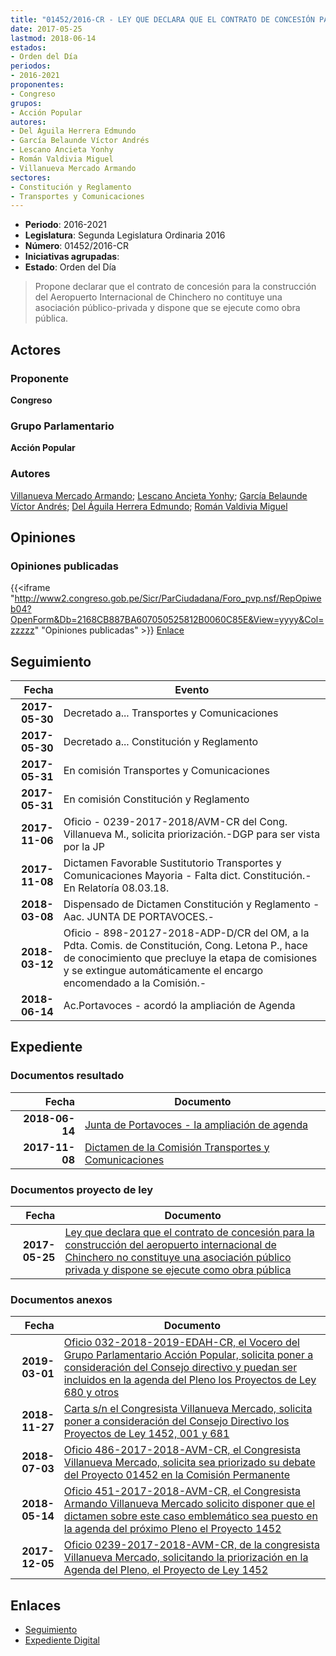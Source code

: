 ```yaml
---
title: "01452/2016-CR - LEY QUE DECLARA QUE EL CONTRATO DE CONCESIÓN PARA LA CONSTRUCCIÓN DEL AEROPUERTO INTERNACIONAL DE CHINCHERO NO CONSTITUYE UNA ASOCIACIÓN PÚBLICO PRIVADA Y DISPONE SE EJECUTE COMO OBRA PÚBLICA"
date: 2017-05-25
lastmod: 2018-06-14
estados:
- Orden del Día
periodos:
- 2016-2021
proponentes:
- Congreso
grupos:
- Acción Popular
autores:
- Del Águila Herrera Edmundo
- García Belaunde Víctor Andrés
- Lescano Ancieta Yonhy
- Román Valdivia Miguel
- Villanueva Mercado Armando
sectores:
- Constitución y Reglamento
- Transportes y Comunicaciones
---
```

- **Periodo**: 2016-2021
- **Legislatura**: Segunda Legislatura Ordinaria 2016
- **Número**: 01452/2016-CR
- **Iniciativas agrupadas**: 
- **Estado**: Orden del Día

> Propone declarar que el contrato de concesión para la construcción del Aeropuerto Internacional de Chinchero no contituye una asociación público-privada y dispone que se ejecute como obra pública.


## Actores

### Proponente

**Congreso**

### Grupo Parlamentario

**Acción Popular**

### Autores

[Villanueva Mercado Armando](mailto:mailto:avillanuevam@congreso.gob.pe); [Lescano Ancieta Yonhy](mailto:mailto:ylescano@congreso.gob.pe); [García Belaunde Víctor Andrés](mailto:mailto:vgarciabelaunde@congreso.gob.pe); [Del Águila Herrera Edmundo](mailto:mailto:edelaguila@congreso.gob.pe); [Román Valdivia Miguel](mailto:mailto:mroman@congreso.gob.pe)

## Opiniones

### Opiniones publicadas

{{<iframe "http://www2.congreso.gob.pe/Sicr/ParCiudadana/Foro_pvp.nsf/RepOpiweb04?OpenForm&Db=2168CB887BA607050525812B0060C85E&View=yyyy&Col=zzzzz" "Opiniones publicadas" >}}
[Enlace](http://www2.congreso.gob.pe/Sicr/ParCiudadana/Foro_pvp.nsf/RepOpiweb04?OpenForm&Db=2168CB887BA607050525812B0060C85E&View=yyyy&Col=zzzzz)


## Seguimiento

| Fecha | Evento |
|------:|--------|
| **2017-05-30** | Decretado a... Transportes y Comunicaciones |
| **2017-05-30** | Decretado a... Constitución y Reglamento |
| **2017-05-31** | En comisión Transportes y Comunicaciones |
| **2017-05-31** | En comisión Constitución y Reglamento |
| **2017-11-06** | Oficio - 0239-2017-2018/AVM-CR del Cong. Villanueva M., solicita priorización.-DGP para ser vista por la JP |
| **2017-11-08** | Dictamen Favorable Sustitutorio Transportes y Comunicaciones Mayoria - Falta dict. Constitución.-En Relatoría 08.03.18. |
| **2018-03-08** | Dispensado de Dictamen Constitución y Reglamento - Aac. JUNTA DE PORTAVOCES.- |
| **2018-03-12** | Oficio - 898-20127-2018-ADP-D/CR del OM, a la Pdta. Comis. de Constitución, Cong. Letona P., hace de conocimiento que precluye la etapa de comisiones y se extingue automáticamente el encargo encomendado a la Comisión.- |
| **2018-06-14** | Ac.Portavoces - acordó la ampliación de Agenda |

## Expediente

### Documentos resultado

| Fecha | Documento |
|------:|-----------|
| **2018-06-14** | [Junta de Portavoces - la ampliación de agenda](http://www.leyes.congreso.gob.pe/Documentos/2016_2021/Acuerdos/Junta_Portavoces/AJP0145220180614.pdf) |
| **2017-11-08** | [Dictamen de la Comisión Transportes y Comunicaciones](http://www.leyes.congreso.gob.pe/Documentos/2016_2021/Dictamenes/Proyectos_de_Ley/01452DC23MAY20171108.PDF) |

### Documentos proyecto de ley

| Fecha | Documento |
|------:|-----------|
| **2017-05-25** | [Ley que declara que el contrato de concesión para la construcción del aeropuerto internacional de Chinchero no constituye una asociación público privada y dispone se ejecute como obra pública](http://www.leyes.congreso.gob.pe/Documentos/2016_2021/Proyectos_de_Ley_y_de_Resoluciones_Legislativas/PL0145220170525..PDF) |

### Documentos anexos

| Fecha | Documento |
|------:|-----------|
| **2019-03-01** | [Oficio 032-2018-2019-EDAH-CR, el Vocero del Grupo Parlamentario Acción Popular, solicita poner a consideración del Consejo directivo y puedan ser incluidos en la agenda del Pleno los Proyectos de Ley 680 y otros](http://www.leyes.congreso.gob.pe/Documentos/2016_2021/Oficios/Grupos_Parlamentarios/OFICIO-032-2018-2019-EDAH-CR.pdf) |
| **2018-11-27** | [Carta s/n el Congresista Villanueva Mercado, solicita poner a consideración del Consejo Directivo los Proyectos de Ley 1452, 001 y 681](http://www.leyes.congreso.gob.pe/Documentos/2016_2021/Oficios/Congresistas/CARTA-S-N-AVM-20181127.pdf) |
| **2018-07-03** | [Oficio 486-2017-2018-AVM-CR, el Congresista Villanueva Mercado, solicita sea priorizado su debate del Proyecto 01452 en la Comisión Permanente](http://www.leyes.congreso.gob.pe/Documentos/2016_2021/Oficios/Congresistas/OFICIO-486-2017-2018-AVM-CR.PDF) |
| **2018-05-14** | [Oficio 451-2017-2018-AVM-CR, el Congresista Armando Villanueva Mercado solicito disponer que el dictamen sobre este caso emblemático sea puesto en la agenda del próximo Pleno el Proyecto 1452](http://www.leyes.congreso.gob.pe/Documentos/2016_2021/Oficios/Congresistas/OFICIO-451-2017-2018-AVM-CR.pdf) |
| **2017-12-05** | [Oficio 0239-2017-2018-AVM-CR, de la congresista Villanueva Mercado, solicitando la priorización en la Agenda del Pleno, el Proyecto de Ley 1452](http://www.leyes.congreso.gob.pe/Documentos/2016_2021/Oficios/Congresistas/OFICIO-239-2017-2018-AVM-CR.PDF) |

## Enlaces

- [Seguimiento](http://www2.congreso.gob.pe/Sicr/TraDocEstProc/CLProLey2016.nsf/f7fff46988ca05b1052578e100829cc7/ce4efb45032e41c20525812b005604fb?OpenDocument)
- [Expediente Digital](http://www2.congreso.gob.pe/Sicr/TraDocEstProc/Expvirt_2011.nsf/visbusqptramdoc1621/01452?opendocument)

